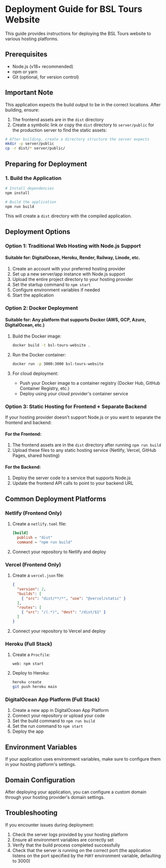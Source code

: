 # Deployment Guide for BSL Tours Website

This guide provides instructions for deploying the BSL Tours website to various hosting platforms.

## Prerequisites

- Node.js (v18+ recommended)
- npm or yarn
- Git (optional, for version control)

## Important Note

This application expects the build output to be in the correct locations. After building, ensure:
1. The frontend assets are in the `dist` directory
2. Create a symbolic link or copy the `dist` directory to `server/public` for the production server to find the static assets:

```bash
# After building, create a directory structure the server expects
mkdir -p server/public
cp -r dist/* server/public/
```

## Preparing for Deployment

### 1. Build the Application

```bash
# Install dependencies
npm install

# Build the application
npm run build
```

This will create a `dist` directory with the compiled application.

## Deployment Options

### Option 1: Traditional Web Hosting with Node.js Support

#### Suitable for: DigitalOcean, Heroku, Render, Railway, Linode, etc.

1. Create an account with your preferred hosting provider
2. Set up a new server/app instance with Node.js support
3. Upload the entire project directory to your hosting provider
4. Set the startup command to `npm start`
5. Configure environment variables if needed
6. Start the application

### Option 2: Docker Deployment

#### Suitable for: Any platform that supports Docker (AWS, GCP, Azure, DigitalOcean, etc.)

1. Build the Docker image:
   ```bash
   docker build -t bsl-tours-website .
   ```

2. Run the Docker container:
   ```bash
   docker run -p 3000:3000 bsl-tours-website
   ```

3. For cloud deployment:
   - Push your Docker image to a container registry (Docker Hub, GitHub Container Registry, etc.)
   - Deploy using your cloud provider's container service

### Option 3: Static Hosting for Frontend + Separate Backend

If your hosting provider doesn't support Node.js or you want to separate the frontend and backend:

#### For the Frontend:
1. The frontend assets are in the `dist` directory after running `npm run build`
2. Upload these files to any static hosting service (Netlify, Vercel, GitHub Pages, shared hosting)

#### For the Backend:
1. Deploy the server code to a service that supports Node.js
2. Update the frontend API calls to point to your backend URL

## Common Deployment Platforms

### Netlify (Frontend Only)

1. Create a `netlify.toml` file:
   ```toml
   [build]
     publish = "dist"
     command = "npm run build"
   ```

2. Connect your repository to Netlify and deploy

### Vercel (Frontend Only)

1. Create a `vercel.json` file:
   ```json
   {
     "version": 2,
     "builds": [
       { "src": "dist/**/*", "use": "@vercel/static" }
     ],
     "routes": [
       { "src": "/(.*)", "dest": "/dist/$1" }
     ]
   }
   ```

2. Connect your repository to Vercel and deploy

### Heroku (Full Stack)

1. Create a `Procfile`:
   ```
   web: npm start
   ```

2. Deploy to Heroku:
   ```bash
   heroku create
   git push heroku main
   ```

### DigitalOcean App Platform (Full Stack)

1. Create a new app in DigitalOcean App Platform
2. Connect your repository or upload your code
3. Set the build command to `npm run build`
4. Set the run command to `npm start`
5. Deploy the app

## Environment Variables

If your application uses environment variables, make sure to configure them in your hosting platform's settings.

## Domain Configuration

After deploying your application, you can configure a custom domain through your hosting provider's domain settings.

## Troubleshooting

If you encounter issues during deployment:

1. Check the server logs provided by your hosting platform
2. Ensure all environment variables are correctly set
3. Verify that the build process completed successfully
4. Check that the server is running on the correct port (the application listens on the port specified by the `PORT` environment variable, defaulting to 3000)